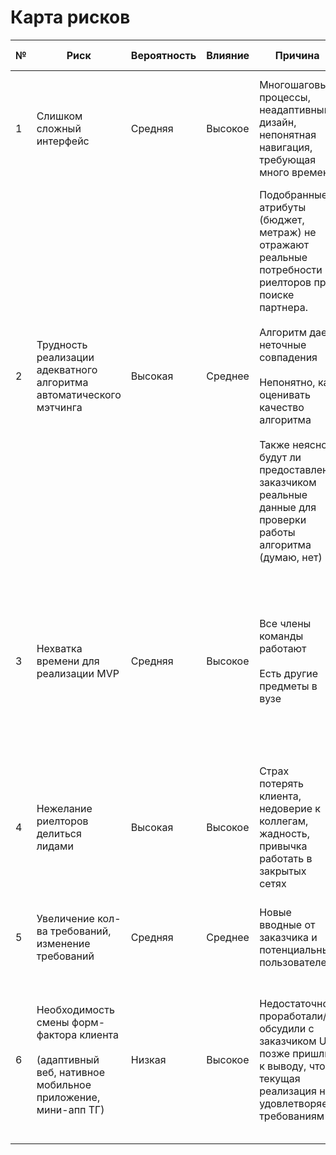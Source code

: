 # Карта рисков

<table>
  <thead>
    <tr>
      <th>№</th>
      <th>Риск</th>
      <th>Вероятность</th>
      <th>Влияние</th>
      <th>Причина</th>
      <th>Последствия</th>
      <th>Мероприятия по минимизации</th>
    </tr>
  </thead>
  <tbody>
    <tr>
      <td>1</td>
      <td>Слишком сложный интерфейс</td>
      <td>Средняя</td>
      <td>Высокое</td>
      <td>
        Многошаговые процессы, неадаптивный дизайн, непонятная навигация,
        требующая много времени
      </td>
      <td>
        Отказ от использования целевой аудиторией, которая ценит скорость и
        простоту, низкая активность
      </td>
      <td>
        Обсуждение макетов UI с заказчиком <br /><br />
        UX-тестирование с потенциальными пользователями
      </td>
    </tr>
    <tr>
      <td>2</td>
      <td>
        Трудность реализации адекватного алгоритма автоматического мэтчинга
      </td>
      <td>Высокая</td>
      <td>Среднее</td>
      <td>
        Подобранные атрибуты (бюджет, метраж) не отражают реальные потребности
        риелторов при поиске партнера.<br /><br />
        Алгоритм дает неточные совпадения<br /><br />
        Непонятно, как оценивать качество алгоритма<br /><br />
        Также неясно, будут ли предоставлены заказчиком реальные данные для
        проверки работы алгоритма (думаю, нет)
      </td>
      <td>
        Низкое качество мэтчей, разочарование пользователей, отток с платформы
        <br />
        Также некачественный мэтчинг будет не очень хорошо смотреться на защите
      </td>
      <td>
        Проанализировать возможные варианты реализации мэтчинга <br /><br />
        Выбрать 2 варианта реализации: 1 целевой, 1 более простой запасной<br /><br />
        Начать работу над мэтчингом как можно раньше <br /><br />
        Попытаться получить данные от заказчика
      </td>
    </tr>
    <tr>
      <td>3</td>
      <td>Нехватка времени для реализации MVP</td>
      <td>Средняя</td>
      <td>Высокое</td>
      <td>
        Все члены команды работают<br /><br />
        Есть другие предметы в вузе
      </td>
      <td>Провал проекта</td>
      <td>
        Грамотное распределение задач<br /><br />
        Включение в MVP только действительно необходимых фич<br /><br />
        Сначала делаем наивную реализацию мэтчинга, потом беремся за более
        сложную
      </td>
    </tr>
    <tr>
      <td>4</td>
      <td>Нежелание риелторов делиться лидами</td>
      <td>Высокая</td>
      <td>Высокое</td>
      <td>
        Страх потерять клиента, недоверие к коллегам, жадность, привычка
        работать в закрытых сетях
      </td>
      <td>
        Пустая платформа без достаточного количества предложений, провал проекта
      </td>
      <td>
        Запуск с пилотными лояльными агентствами<br /><br />
        Четкая коммуникация выгоды: чаще и больше сделок, даже с учетом дележки
      </td>
    </tr>
    <tr>
      <td>5</td>
      <td>Увеличение кол-ва требований, изменение требований</td>
      <td>Средняя</td>
      <td>Среднее</td>
      <td>Новые вводные от заказчика и потенциальных пользователей</td>
      <td>Необходимость переписывать код, возможен аффект на архитектуру</td>
      <td>
        Регулярные синки с заказчиком<br /><br />
        Чистая архитектура в коде
      </td>
    </tr>
    <tr>
      <td>6</td>
      <td>
        Необходимость смены форм-фактора клиента <br /><br />
        (адаптивный веб, нативное мобильное приложение, мини-апп ТГ)
      </td>
      <td>Низкая</td>
      <td>Высокое</td>
      <td>
        Недостаточно проработали/обсудили с заказчиком UI, позже пришли к
        выводу, что текущая реализация не удовлетворяет требованиям
      </td>
      <td>
        Необходимость полностью переписывать клиент <br /><br />
        Также, от выбранного формата может зависеть и бэкенд - например, если мы
        выберем мини-апп ТГ
      </td>
      <td>
        Проанализировать возможные варианты UI, выбрать наиболее подходящий
        <br />
        Подготовить минимальные макеты, обсудить их с заказчиком
      </td>
    </tr>
  </tbody>
</table>

